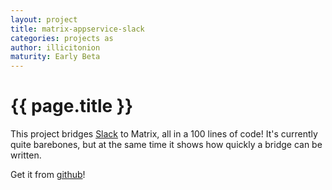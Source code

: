 ```yaml
---
layout: project
title: matrix-appservice-slack
categories: projects as
author: illicitonion
maturity: Early Beta
---
```


# {{ page.title }}
This project bridges [Slack](https://slack.com) to Matrix, all in a 100 lines of code! It's currently quite barebones, but at the same time it shows how quickly a bridge can be written. 

Get it from [github](https://github.com/matrix-org/matrix-appservice-slack)!

